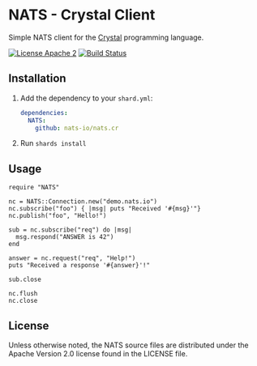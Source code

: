 # NATS - Crystal Client

Simple NATS client for the [Crystal](https://http://crystal-lang.org) programming language.

[![License Apache 2](https://img.shields.io/badge/License-Apache2-blue.svg)](https://www.apache.org/licenses/LICENSE-2.0)
[![Build Status](https://travis-ci.org/nats-io/nats.cr.svg?branch=master)](http://travis-ci.org/nats-io/nats.cr)

## Installation

1. Add the dependency to your `shard.yml`:

   ```yaml
   dependencies:
     NATS:
       github: nats-io/nats.cr
   ```

2. Run `shards install`

## Usage

```crystal
require "NATS"

nc = NATS::Connection.new("demo.nats.io")
nc.subscribe("foo") { |msg| puts "Received '#{msg}'"}
nc.publish("foo", "Hello!")

sub = nc.subscribe("req") do |msg|
  msg.respond("ANSWER is 42")
end

answer = nc.request("req", "Help!")
puts "Received a response '#{answer}'!"

sub.close

nc.flush
nc.close
```

## License

Unless otherwise noted, the NATS source files are distributed under
the Apache Version 2.0 license found in the LICENSE file.

